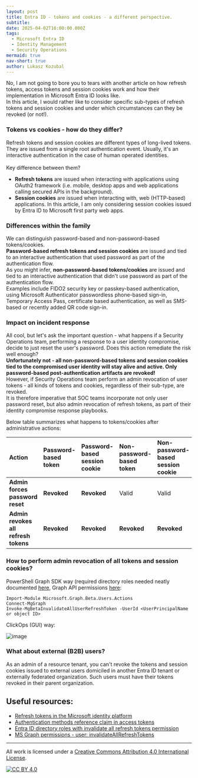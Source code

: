 ```yaml
---
layout: post
title: Entra ID - tokens and cookies - a different perspective.
subtitle:
date: 2025-04-02T16:00:00.000Z
tags:
  - Microsoft Entra ID
  - Identity Management
  - Security Operations
mermaid: true
nav-short: true
author: Lukasz Kozubal
---
```


No, I am not going to bore you to tears with another article on how refresh tokens, access tokens and session cookies work and how their implementation in Microsoft Entra ID looks like.<br>
In this article, I would rather like to consider specific sub-types of refresh tokens and session cookies and under which circumstances can they be revoked (or not!).

### Tokens vs cookies - how do they differ?
Refresh tokens and session cookies are different types of long-lived tokens.<br> 
They are issued from a single root authentication event. Usually, it's an interactive authentication in the case of human operated identities.<br><br>
Key difference between them?
- **Refresh tokens** are issued when interacting with applications using OAuth2 framework (i.e. mobile, desktop apps and web applications calling secured APIs in the background).<br>
- **Session cookies** are issued when interacting with, web (HTTP-based) applications. In this article, I am only considering session cookies issued by Entra ID to Microsoft first party web apps.<br>

### Differences within the family
We can distinguish password-based and non-password-based tokens/cookies.<br>
**Password-based refresh tokens and session cookies** are issued and tied to an interactive authentication that used password as part of the authentication flow.<br>
As you might infer, **non-password-based tokens/cookies** are issued and tied to an interactive authentication that didn't use password as part of the authentication flow.<br>
Examples include FIDO2 security key or passkey-based authentication, using Microsoft Authenticator passwordless phone-based sign-in, Temporary Access Pass, certificate based authentication, as well as SMS-based or recently added QR code sign-in.<br>

### Impact on incident response
All cool, but let's ask the important question - what happens if a Security Operations team, performing a response to a user identity compromise, decide to just reset the user's password. Does this action remediate the risk well enough?<br>
**Unfortunately not - all non-password-based tokens and session cookies tied to the compromised user identity will stay alive and active. Only password-based post-authentication artifacts are revoked!**<br>
However, if Security Operations team perform an admin revocation of user tokens - all kinds of tokens and cookies, regardless of their sub-type, are revoked.<br>
It is therefore imperative that SOC teams incorporate not only user password reset, but also admin revocation of refresh tokens, as part of their identity compromise response playbooks.<br>

Below table summarizes what happens to tokens/cookies after administrative actions:

| Action | Password-based token | Password-based session cookie | Non-password-based token | Non-password-based session cookie |
|:---|:---|:---|:---|:---|
| **Admin forces password reset** | **Revoked** | **Revoked**  | Valid | Valid |
| **Admin revokes all refresh tokens** | **Revoked**  | **Revoked**  | **Revoked** | **Revoked** |

### How to perform admin revocation of all tokens and session cookies?

PowerShell Graph SDK way (required directory roles needed neatly documented [here](https://www.azadvertizer.net/azentraidroleactions/microsoft.directory_users_invalidateallrefreshtokens.html), Graph API permissions [here](https://learn.microsoft.com/en-us/graph/api/user-invalidateallrefreshtokens?view=graph-rest-beta&tabs=http#permissions]):

```
Import-Module Microsoft.Graph.Beta.Users.Actions
Connect-MgGraph
Invoke-MgBetaInvalidateAllUserRefreshToken -UserId <UserPrincipalName or object ID>
```

ClickOps (GUI) way:<br>

![image](https://blog.identitylab.ch/assets/img/RevokeSessions.png)


### What about external (B2B) users? 
As an admin of a resource tenant, you can't revoke the tokens and session cookies issued to external users domiciled in another Entra ID tenant or externally federated organization. Such users must have their tokens revoked in their parent organization.

## Useful resources:

- [Refresh tokens in the Microsoft identity platform](https://learn.microsoft.com/en-us/entra/identity-platform/refresh-tokens)
- [Authentication methods reference claim in access tokens](https://learn.microsoft.com/en-us/entra/identity-platform/access-token-claims-reference#amr-claim)
- [Entra ID directory roles with invalidate all refresh tokens permission](https://www.azadvertizer.net/azentraidroleactions/microsoft.directory_users_invalidateallrefreshtokens.html)
- [MS Graph permissions - user: invalidateAllRefreshTokens](https://learn.microsoft.com/en-us/graph/api/user-invalidateallrefreshtokens?view=graph-rest-beta&tabs=http#permissions)

-------------------------------------------------------------------------------------------
All work is licensed under a [Creative Commons Attribution 4.0 International License][cc-by].

[![CC BY 4.0][cc-by-image]][cc-by]

[cc-by]: http://creativecommons.org/licenses/by/4.0/
[cc-by-image]: https://i.creativecommons.org/l/by/4.0/88x31.png
[cc-by-shield]: https://img.shields.io/badge/License-CC%20BY%204.0-lightgrey.svg
